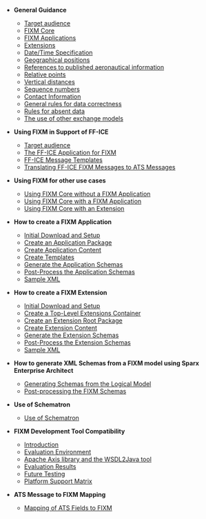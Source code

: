 - **General Guidance**
  - [Target audience](general-guidance/target-audience.md)
  - [FIXM Core](general-guidance/fixm-core.md)
  - [FIXM Applications](general-guidance/applications.md)
  - [Extensions](general-guidance/extensions.md)
  - [Date/Time Specification](general-guidance/date-time-specification.md)
  - [Geographical positions](general-guidance/geographical-positions.md)
  - [References to published aeronautical information](general-guidance/references-to-published-aeronautical-information.md)
  - [Relative points](general-guidance/relative-points.md)
  - [Vertical distances](general-guidance/vertical-distances.md)
  - [Sequence numbers](general-guidance/sequence-numbers.md)
  - [Contact Information](general-guidance/contact-information.md)
  - [General rules for data correctness](general-guidance/general-rules-for-data-correctness.md)
  - [Rules for absent data](general-guidance/rules-for-absent-data.md)
  - [The use of other exchange models](general-guidance/the-use-of-other-exchange-models.md)


- **Using FIXM in Support of FF-ICE**
  - [Target audience](ffice-target-audience.md)
  - [The FF-ICE Application for FIXM](ffice-application-library-for-fixm.md)
  - [FF-ICE Message Templates](ffice-message-templates.md)
  - [Translating FF-ICE FIXM Messages to ATS Messages](ffice-translating-ffice-fixm-messages-to-ats-messages.md)


- **Using FIXM for other use cases**
  - [Using FIXM Core without a FIXM Application](other-using-fixm-fixm-core-without-an-application-library.md)
  - [Using FIXM Core with a FIXM Application](other-using-fixm-core-with-an-application-library.md)
  - [Using FIXM Core with an Extension](other-using-fixm-core-with-an-extension.md)


- **How to create a FIXM Application**
  - [Initial Download and Setup](how-to-create-application-library/initial-download-and-setup.md)
  - [Create an Application Package](how-to-create-application-library/create-an-application-package.md)
  - [Create Application Content](how-to-create-application-library/create-application-content.md)
  - [Create Templates](how-to-create-application-library/create-templates.md)
  - [Generate the Application Schemas](how-to-create-application-library/generate-the-application-schemas.md)
  - [Post-Process the Application Schemas](how-to-create-application-library/post-process-the-application-schemas.md)
  - [Sample XML](how-to-create-application-library/sample-xml.md)


- **How to create a FIXM Extension**
  - [Initial Download and Setup](how-to-create-fixm-extension/initial-download-and-setup.md)
  - [Create a Top-Level Extensions Container](how-to-create-fixm-extension/create-top-level-extensions-container.md)
  - [Create an Extension Root Package](how-to-create-fixm-extension/create-an-extension-root-package.md)
  - [Create Extension Content](how-to-create-fixm-extension/create-extension-content.md)
  - [Generate the Extension Schemas](how-to-create-fixm-extension/generate-extension-schemas.md)
  - [Post-Process the Extension Schemas](how-to-create-fixm-extension/post-process-extension-schemas.md)
  - [Sample XML](how-to-create-fixm-extension/sample-xml.md)


- **How to generate XML Schemas from a FIXM model using Sparx Enterprise Architect**
  - [Generating Schemas from the Logical Model](how-to-generate-xml-schemas/generating-schemas-from-the-logical-model.md)
  - [Post-processing the FIXM Schemas](how-to-generate-xml-schemas/post-processing-the-fixm-schemas.md)


- **Use of Schematron**
  - [Use of Schematron](use-of-schematron/use-of-schematron.md)


- **FIXM Development Tool Compatibility**
  - [Introduction](fixm-development-tool-compatibility/introduction.md)
  - [Evaluation Environment](fixm-development-tool-compatibility/evaluation-environment.md)
  - [Apache Axis library and the WSDL2Java tool](fixm-development-tool-compatibility/apache-axis-library-and-the-wsdl2java-tool.md)
  - [Evaluation Results](fixm-development-tool-compatibility/evaluation-results.md)
  - [Future Testing](fixm-development-tool-compatibility/future-testing.md)
  - [Platform Support Matrix](fixm-development-tool-compatibility/platform-support-matrix.md)


- **ATS Message to FIXM Mapping**
  - [Mapping of ATS Fields to FIXM](ats-message-to-fixm-mapping/mapping-of-ats-fields-to-fixm.md)
